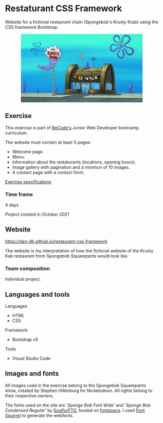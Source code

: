 # Restaturant CSS Framework

Website for a fictional restaurant chain (Spongebob's Krusty Krab) using the CSS framework Bootstrap.

<p align="center"><img src="https://github.com/dan-dh/restaurant-css-framework/blob/master/assets/krustyKrab.png?raw=true" alt="drawing" width="400"/></p>

## Exercise

This exercise is part of [BeCode's](https://becode.org/l) Junior Web Developer bootcamp curriculum.

The website must contain at least 5 pages:

- Welcome page.
- Menu.
- Information about the restaturants (locations, opening hours).
- Image gallery with pagination and a minimun of 10 images.
- A contact page with a contact form.

[Exercise specifications](https://github.com/becodeorg/BXL-Swartz-5.34/blob/main/1.The-Field/10.Bootstrap/restaurant.adoc)

### Time frame

4 days 

*Project created in October 2021*

## Website

https://dan-dh.github.io/restaurant-css-framework

The website is my interpretation of how the fictional website of the Krusty Kab restaurant from Spongebob Squarepants would look like.

### Team composition

Individual project.

## Languages and tools

Languages
- HTML
- CSS

Framework
- Bootstrap v5

Tools
- Visual Studio Code

## Images and fonts

All images used in the exercise belong to the Spongebob Squarepants show, created by Stephen Hillenburg for Nickelodeon. All rights belong to their respective owners.

The fonts used on the site are *'Sponge Bob Font Wide'* and *'Sponge Bob Condensed Regular'* by [SoulfurFTG](https://www.fontspace.com/sponge-bob-font-wide-f47511), hosted on [fontspace](https://www.fontspace.com). I used [Font Squirrel](https://www.fontsquirrel.com/) to generate the webfonts.
